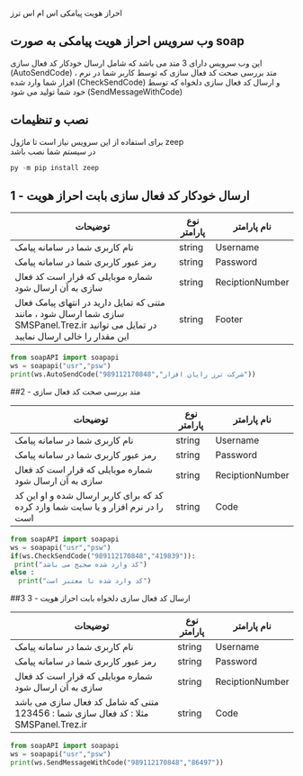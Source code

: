 احراز هویت پیامکی اس ام اس ترز
## وب سرویس احراز هویت پیامکی به صورت soap

این وب سرویس دارای 3 متد می باشد که شامل ارسال خودکار کد فعال سازی (AutoSendCode) ، متد بررسی صحت کد فعال سازی که توسط کاربر شما در نرم افزار شما وارد شده (CheckSendCode) و ارسال کد فعال سازی دلخواه که توسط خود شما تولید می شود (SendMessageWithCode)

## نصب و تنظیمات 
برای استفاده از این سرویس نیاز است تا ماژول zeep  
در سیستم شما نصب باشد 
```python
py -m pip install zeep 
```
## 1 - ارسال خودکار کد فعال سازی بابت احراز هویت
 
 | توضیحات  |  نوع پارامتر | نام پارامتر  |
 | ------------ | ------------ | ------------ |
 |نام کاربری شما در سامانه پیامک|string|Username|
 |رمز عبور  کاربری شما در سامانه پیامک|string|Password |
 |شماره موبایلی که قرار است کد فعال سازی به آن ارسال شود|string|ReciptionNumber |
 |متنی که تمایل دارید در انتهای پیامک فعال سازی شما ارسال شود ، مانند SMSPanel.Trez.ir در تمایل می توانید این مقدار را خالی ارسال نمایید|string|Footer|
 
 ```python
 from soapAPI import soapapi 
ws = soapapi("usr","psw")
print(ws.AutoSendCode("989112170848","شرکت ترز رایان افزار"))

  ```
 
##2 - متد بررسی صحت کد فعال سازی
 
 | توضیحات  |  نوع پارامتر | نام پارامتر  |
 | ------------ | ------------ | ------------ |
 |نام کاربری شما در سامانه پیامک|string|Username|
 |رمز عبور  کاربری شما در سامانه پیامک|string|Password |
 |شماره موبایلی که قرار است کد فعال سازی به آن ارسال شود|string|ReciptionNumber |
|کد که برای کاربر ارسال شده و او این کد را در نرم افزار و یا سایت شما وارد کرده است|string|Code|

```python
from soapAPI import soapapi 
ws = soapapi("usr","psw")
if(ws.CheckSendCode("989112170848","419839")):
 print("کد وارد شده صحیح می باشد")
else :
  print("کد وارد شده نا معتبر است")
 ```
 
##3 3 - ارسال کد فعال سازی دلخواه بابت احراز هویت

 | توضیحات  |  نوع پارامتر | نام پارامتر  |
 | ------------ | ------------ | ------------ |
 |نام کاربری شما در سامانه پیامک|string|Username|
 |رمز عبور  کاربری شما در سامانه پیامک|string|Password |
 |شماره موبایلی که قرار است کد فعال سازی به آن ارسال شود|string|ReciptionNumber |
  |متنی که شامل کد فعال سازی می باشد مثلا : کد فعال سازی شما : 123456 SMSPanel.Trez.ir|string|Code|
  
  ```python
  from soapAPI import soapapi 
ws = soapapi("usr","psw")
print(ws.SendMessageWithCode("989112170848","86497"))
   ```
